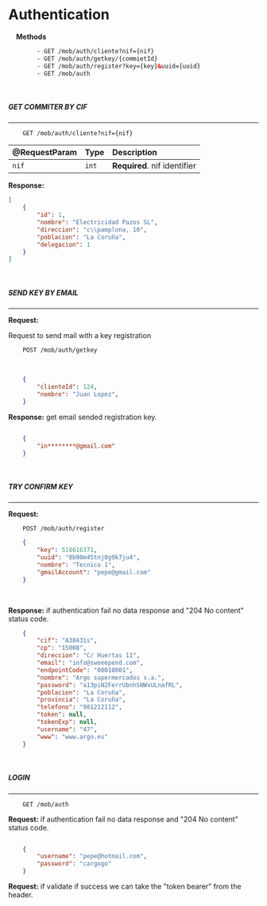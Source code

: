 # Authentication

&nbsp;
&nbsp;
**Methods**

```html
        - GET /mob/auth/cliente?nif={nif}
        - GET /mob/auth/getkey/{commietId}
        - GET /mob/auth/register?key={key}&uuid={uuid}
        - GET /mob/auth
```
&nbsp;
&nbsp;
&nbsp;

##### __GET COMMITER BY CIF__
---
```
    GET /mob/auth/cliente?nif={nif}
```
| @RequestParam | Type | Description |
| :--- | :--- | :--- |
| `nif` | `int` | **Required**. nif identifier  |
**Response:**
```json    
[
    {
        "id": 1,
        "nombre": "Electricidad Pazos SL",
        "direccion": "c\\pamplona, 10",
        "poblacion": "La Coruña",
        "delegacion": 1
    }
]
```
&nbsp;
&nbsp;
&nbsp;

##### __SEND KEY BY EMAIL__
---

**Request:**

Request to send mail with a key registration
```
    POST /mob/auth/getkey
```
&nbsp;
```json 
    {
        "clienteId": 124,
        "nombre": "Juan Lopez",
    }
```

**Response:**
get email sended registration key.

```json    

    {
        "in********@gmail.com"
    }

```

&nbsp;
&nbsp;
&nbsp;

##### __TRY CONFIRM KEY__
---
**Request:**
```
    POST /mob/auth/register
```
```json 
    {
        "key": 518616371,
        "uuid": "0b90m45tnj0g9k7ju4",
        "nombre": "Tecnico 1",
        "gmailAccount": "pepe@gmail.com"
    }

```
&nbsp;

**Response:**
if authentication fail no data response and "204 No content" status code.

```json    
    {
        "cif": "A38431s",
        "cp": "15008",
        "direccion": "C/ Huertas 11",
        "email": "info@sweeepend.com",
        "endpointCode": "00010001",
        "nombre": "Argo supermercados s.a.",
        "password": "a13piN2FerrUbnhSNWxULnafRL",
        "poblacion": "La Coruña",
        "provincia": "La Coruña",
        "telefono": "981212112",
        "token": null,
        "tokenExp": null,
        "username": "47",
        "www": "www.argo.es"
    }    
```
&nbsp;
&nbsp;
&nbsp;

##### __LOGIN__
---
```
    GET /mob/auth
```


**Request:**
if authentication fail no data response and "204 No content" status code.

```json    

    {
        "username": "pepe@hotmail.com",
        "password": "cargogo"
    }

```
**Request:** if validate if success we can take the "token bearer" from the header.

&nbsp;
&nbsp;
&nbsp;



